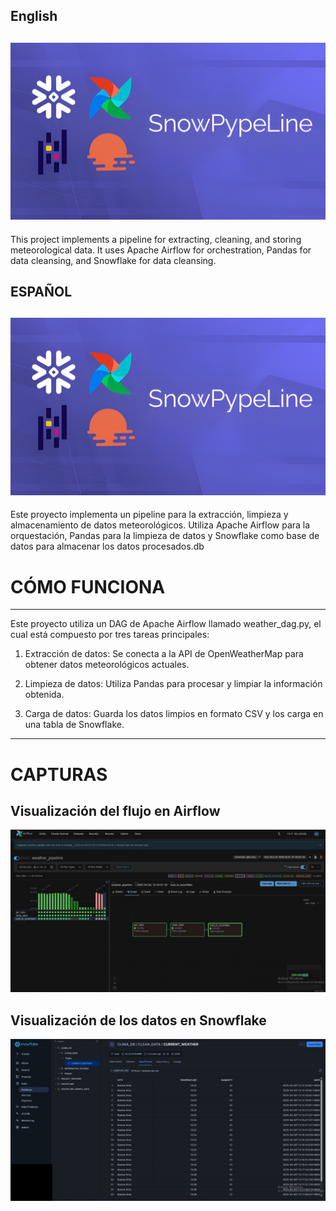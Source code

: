 ## **English**
![proyect cover](images/project_cover.png)
---
This project implements a pipeline for 
extracting, cleaning, and storing meteorological data. It uses Apache Airflow for orchestration, Pandas for data cleansing, and Snowflake for data cleansing.

## **ESPAÑOL**
![proyect cover](images/project_cover.png)
---
Este proyecto implementa un pipeline para la extracción, limpieza y almacenamiento de datos meteorológicos. Utiliza Apache Airflow para la orquestación, Pandas para la limpieza de datos y Snowflake como base de datos para almacenar los datos procesados.db 

# CÓMO FUNCIONA
---
Este proyecto utiliza un DAG de Apache Airflow llamado weather_dag.py, el cual está compuesto por tres tareas principales:

1. Extracción de datos: Se conecta a la API de OpenWeatherMap para obtener datos meteorológicos actuales.

2. Limpieza de datos: Utiliza Pandas para procesar y limpiar la información obtenida.

3. Carga de datos: Guarda los datos limpios en formato CSV y los carga en una tabla de Snowflake.
---
# CAPTURAS 

## Visualización del flujo en Airflow
![proyect cover](images/screenshots/airflow_setup.jpg)

## Visualización de los datos en Snowflake
![proyect cover](images/screenshots/snowflake_setup.png)
